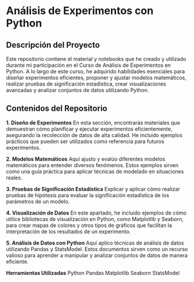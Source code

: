 # Análisis de Experimentos con Python

## Descripción del Proyecto 

Este repositorio contiene el material y notebooks que he creado y utilizado durante mi participación en el Curso de Análisis de Experimentos en Python. A lo largo de este curso, he adquirido habilidades esenciales para diseñar experimentos eficientes, proponer y ajustar modelos matemáticos, realizar pruebas de significación estadística, crear visualizaciones avanzadas y analizar conjuntos de datos utilizando Python.

## Contenidos del Repositorio

**1. Diseño de Experimentos**
En esta sección, encontrarás materiales que demuestran cómo planificar y ejecutar experimentos eficientemente, asegurando la recolección de datos de alta calidad. He incluido ejemplos prácticos que pueden ser utilizados como referencia para futuros experimentos.

**2. Modelos Matemáticos**
Aquí  ajusto y evalúo diferentes modelos matemáticos para entender diversos fenómenos. Estos ejemplos sirven como una guía práctica para aplicar técnicas de modelado en situaciones reales.

**3. Pruebas de Significación Estadística**
Explicar y aplicar cómo realizar pruebas de hipótesis para evaluar la significación estadística de los parámetros de un modelo.

**4. Visualización de Datos**
En este apartado, he incluido ejemplos de cómo utilice bibliotecas de visualización en Python, como Matplotlib y Seaborn, para crear mapas de colores y otros tipos de gráficos que facilitan la interpretación de los resultados de un experimento.

**5. Análisis de Datos con Python**
Aquí aplico técnicas de análisis de datos utilizando Pandas y StatsModel. Estos documentos sirven como un recurso valioso para aprender a manipular y analizar conjuntos de datos de manera eficiente.

**Herramientas Utilizadas**
Python
Pandas
Matplotlib
Seaborn
StatsModel
